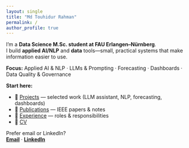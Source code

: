 ```yaml
---
layout: single
title: "Md Touhidur Rahman"
permalink: /
author_profile: true
---
```


I’m a **Data Science M.Sc. student at FAU Erlangen–Nürnberg**.  
I build **applied AI/NLP** and **data** tools—small, practical systems that make information easier to use.

**Focus:** Applied AI & NLP · LLMs & Prompting · Forecasting · Dashboards · Data Quality & Governance

**Start here:**  
- 🔧 [Projects](/projects/) — selected work (LLM assistant, NLP, forecasting, dashboards)  
- 📄 [Publications](/publications/) — IEEE papers & notes  
- 💼 [Experience](/experience/) — roles & responsibilities  
- 📑 [CV](/assets/CV_Md_Touhidur_Rahman.pdf)

Prefer email or LinkedIn?  
**[Email](mailto:touhid129@gmail.com)** · **[LinkedIn](https://www.linkedin.com/in/mdtouhidur/)**
